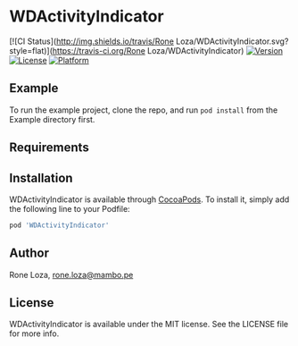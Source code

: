 # WDActivityIndicator

[![CI Status](http://img.shields.io/travis/Rone Loza/WDActivityIndicator.svg?style=flat)](https://travis-ci.org/Rone Loza/WDActivityIndicator)
[![Version](https://img.shields.io/cocoapods/v/WDActivityIndicator.svg?style=flat)](http://cocoapods.org/pods/WDActivityIndicator)
[![License](https://img.shields.io/cocoapods/l/WDActivityIndicator.svg?style=flat)](http://cocoapods.org/pods/WDActivityIndicator)
[![Platform](https://img.shields.io/cocoapods/p/WDActivityIndicator.svg?style=flat)](http://cocoapods.org/pods/WDActivityIndicator)

## Example

To run the example project, clone the repo, and run `pod install` from the Example directory first.

## Requirements

## Installation

WDActivityIndicator is available through [CocoaPods](http://cocoapods.org). To install
it, simply add the following line to your Podfile:

```ruby
pod 'WDActivityIndicator'
```

## Author

Rone Loza, rone.loza@mambo.pe

## License

WDActivityIndicator is available under the MIT license. See the LICENSE file for more info.
